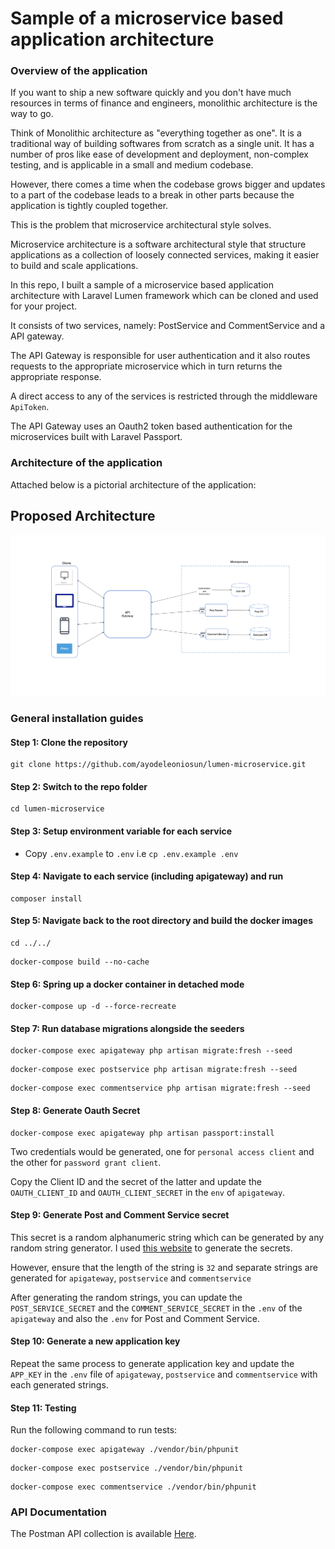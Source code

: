 # Sample of a microservice based application architecture

### Overview of the application
If you want to ship a new software quickly and you don't have much resources in terms of finance and engineers, monolithic architecture is the way to go.

Think of Monolithic architecture as "everything together as one". It is a traditional way of building softwares from scratch as a single unit. It has a number of pros like ease of development and deployment, non-complex testing,  and is applicable in a small and medium codebase.

However, there comes a time when the codebase grows bigger and updates to a part of the codebase leads to a break in other parts because the application is tightly coupled together.

This is the problem that microservice architectural style solves.

Microservice architecture is a software architectural style that structure applications as a collection of loosely connected services, making it easier to build and scale applications.

In this repo, I built a sample of a microservice based application architecture with Laravel Lumen framework which can be cloned and used for your project.

It consists of two services, namely: PostService and CommentService and a API gateway.

The API Gateway is responsible for user authentication and it also routes requests to the appropriate microservice which in turn returns the appropriate response.

A direct access to any of the services is restricted through the middleware `ApiToken`.

The API Gateway uses an Oauth2 token based authentication for the microservices built with Laravel Passport.

### Architecture of the application

Attached below is a pictorial architecture of the application:

## Proposed Architecture

![architecture](microservice-architecture.png)

### General installation guides

#### Step 1: Clone the repository

```shell
git clone https://github.com/ayodeleoniosun/lumen-microservice.git
```

#### Step 2: Switch to the repo folder

```shell
cd lumen-microservice
```

#### Step 3: Setup environment variable for each service

- Copy `.env.example` to `.env` i.e `cp .env.example .env`

#### Step 4: Navigate to each service (including apigateway) and run 

```shell
composer install
```

#### Step 5: Navigate back to the root directory and build the docker images

```shell
cd ../../
```

```shell
docker-compose build --no-cache
```
#### Step 6: Spring up a docker container in detached mode

```shell
docker-compose up -d --force-recreate
```

#### Step 7: Run database migrations alongside the seeders

```shell
docker-compose exec apigateway php artisan migrate:fresh --seed
```
```shell
docker-compose exec postservice php artisan migrate:fresh --seed
```
```shell
docker-compose exec commentservice php artisan migrate:fresh --seed
```

#### Step 8: Generate Oauth Secret

```shell
docker-compose exec apigateway php artisan passport:install
```  

Two credentials would be generated, one for `personal access client` and the other for `password grant client`.

Copy the Client ID and the secret of the latter and update the `OAUTH_CLIENT_ID` and `OAUTH_CLIENT_SECRET` in the `env` of `apigateway`.

#### Step 9: Generate Post and Comment Service secret
This secret is a random alphanumeric string which can be generated by any random string generator. I used [this website](http://www.unit-conversion.info/texttools/random-string-generator/)
to generate the secrets.

However, ensure that the length of the string is `32` and separate strings are generated for `apigateway`, `postservice` and `commentservice`

After generating the random strings, you can update the `POST_SERVICE_SECRET` and the `COMMENT_SERVICE_SECRET` in the `.env` of the `apigateway`  and also the `.env` for Post and Comment Service.

#### Step 10: Generate a new application key
Repeat the same process to generate application key and update the `APP_KEY` in the `.env` file of `apigateway`, `postservice` and `commentservice` with each generated strings.

#### Step 11: Testing
Run the following command to run tests:

```shell
docker-compose exec apigateway ./vendor/bin/phpunit
```
```shell
docker-compose exec postservice ./vendor/bin/phpunit
```
```shell
docker-compose exec commentservice ./vendor/bin/phpunit
```

### API Documentation

The Postman API collection is available [Here](postman_collection.json). <br/>